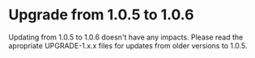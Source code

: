 # Upgrade from 1.0.5 to 1.0.6

Updating from 1.0.5 to 1.0.6 doesn't have any impacts. Please read the apropriate UPGRADE-1.x.x files for updates from older versions to 1.0.5.
